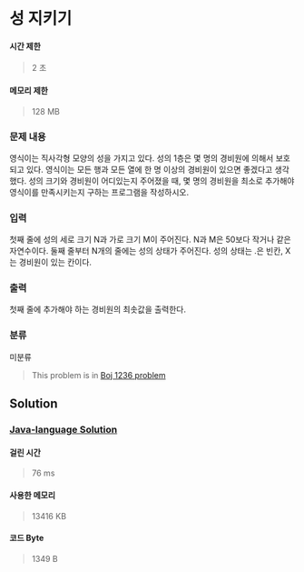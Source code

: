 # 성 지키기
#### 시간 제한
> 2 초
#### 메모리 제한
> 128 MB
### 문제 내용

영식이는 직사각형 모양의 성을 가지고 있다. 성의 1층은 몇 명의 경비원에 의해서 보호되고 있다. 영식이는 모든 행과 모든 열에 한 명 이상의 경비원이 있으면 좋겠다고 생각했다.
성의 크기와 경비원이 어디있는지 주어졌을 때, 몇 명의 경비원을 최소로 추가해야 영식이를 만족시키는지 구하는 프로그램을 작성하시오.

### 입력

첫째 줄에 성의 세로 크기 N과 가로 크기 M이 주어진다. N과 M은 50보다 작거나 같은 자연수이다. 둘째 줄부터 N개의 줄에는 성의 상태가 주어진다. 성의 상태는 .은 빈칸, X는 경비원이 있는 칸이다.

### 출력

첫째 줄에 추가해야 하는 경비원의 최솟값을 출력한다.

### 분류
미분류
> This problem is in [Boj 1236 problem](https://www.acmicpc.net/problem/1236)

## Solution
### [Java-language Solution](./main.java)
#### 걸린 시간
> 76 ms
#### 사용한 메모리
> 13416 KB
#### 코드 Byte
> 1349 B
